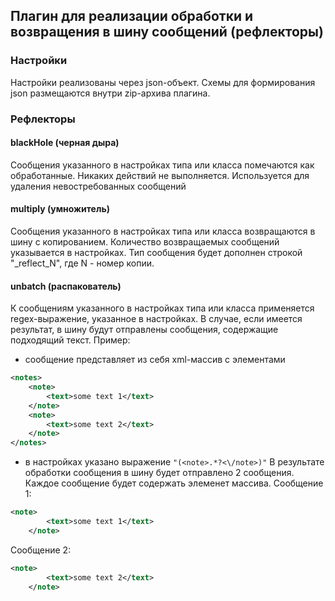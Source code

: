 ## Плагин для реализации обработки и возвращения в шину сообщений (рефлекторы)

### Настройки
Настройки реализованы через json-объект. Схемы для формирования json размещаются внутри zip-архива плагина.

### Рефлекторы
#### blackHole (черная дыра)
Сообщения указанного в настройках типа или класса помечаются как обработанные. Никаких действий не выполняется.
Используется для удаления невостребованных сообщений

#### multiply (умножитель)
Сообщения указанного в настройках типа или класса возвращаются в шину с копированием. Количество возвращаемых сообщений указывается в настройках. Тип сообщения будет дополнен строкой "_reflect_N", где N - номер копии.

#### unbatch (распакователь)
К сообщениям указанного в настройках типа или класса применяется regex-выражение, указанное в настройках. В случае, если имеется результат, в шину будут отправлены сообщения, содержащие подходящий текст.
Пример:
- сообщение представляет из себя xml-массив с элементами
```xml
<notes>
    <note>
        <text>some text 1</text>
    </note>
    <note>
        <text>some text 2</text>
    </note>
</notes>
```
- в настройках указано выражение ```"(<note>.*?<\/note>)"```
В результате обработки сообщения в шину будет отправлено 2 сообщения. Каждое сообщение будет содержать элеменет массива.
Сообщение 1:
```xml
<note>
        <text>some text 1</text>
    </note>
```
Сообщение 2:
```xml
<note>
        <text>some text 2</text>
    </note>
```
